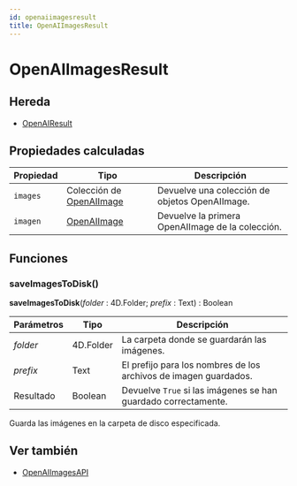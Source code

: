 ```yaml
---
id: openaiimagesresult
title: OpenAIImagesResult
---
```


# OpenAIImagesResult

## Hereda

- [OpenAIResult](OpenAIResult.md)

## Propiedades calculadas

| Propiedad | Tipo                                       | Descripción                                                      |
| --------- | ------------------------------------------ | ---------------------------------------------------------------- |
| `images`  | Colección de [OpenAIImage](OpenAIImage.md) | Devuelve una colección de objetos OpenAIImage.   |
| `imagen`  | [OpenAIImage](OpenAIImage.md)              | Devuelve la primera OpenAIImage de la colección. |

## Funciones

### saveImagesToDisk()

**saveImagesToDisk**(*folder* : 4D.Folder; *prefix* : Text) : Boolean

| Parámetros | Tipo                      | Descripción                                                                      |
| ---------- | ------------------------- | -------------------------------------------------------------------------------- |
| *folder*   | 4D.Folder | La carpeta donde se guardarán las imágenes.                      |
| *prefix*   | Text                      | El prefijo para los nombres de los archivos de imagen guardados. |
| Resultado  | Boolean                   | Devuelve `True` si las imágenes se han guardado correctamente.   |

Guarda las imágenes en la carpeta de disco especificada.

## Ver también

- [OpenAIImagesAPI](OpenAIImagesAPI.md)
